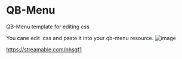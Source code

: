# QB-Menu
QB-Menu template for editing css

You cane edit .css and paste it into your qb-menu resource.
![image](https://user-images.githubusercontent.com/100498291/163913853-11d93362-eddf-44ee-8545-f17c9d117714.png)

https://streamable.com/nhsgf1
